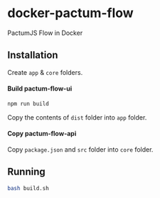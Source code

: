# docker-pactum-flow

PactumJS Flow in Docker

## Installation

Create `app` & `core` folders.

#### Build pactum-flow-ui

```sh
npm run build
```

Copy the contents of `dist` folder into `app` folder.

#### Copy pactum-flow-api

Copy `package.json` and `src` folder into `core` folder.

## Running

```sh
bash build.sh
```